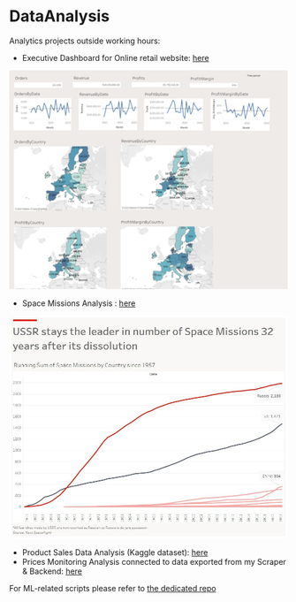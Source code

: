 # DataAnalysis

Analytics projects outside working hours:
- Executive Dashboard for Online retail website: [here](online_retail)

![](online_retail/country_level_dashboard.png)

- Space Missions Analysis : [here](space_missions)

![](space_missions/Chart_TheEconomistStyle_Insight.jpg)

- Product Sales Data Analysis (Kaggle dataset): [here](product-sales-data.ipynb)
- Prices Monitoring Analysis connected to data exported from my Scraper & Backend: [here](prices-monitoring-data.ipynb)

For ML-related scripts please refer to [the dedicated repo](https://github.com/SneakBug8/MLtests)
